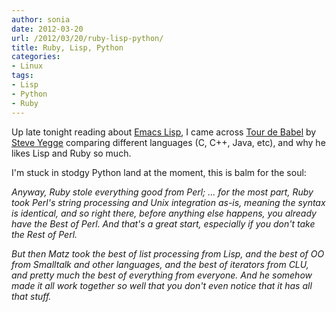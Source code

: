 ```yaml
---
author: sonia
date: 2012-03-20
url: /2012/03/20/ruby-lisp-python/
title: Ruby, Lisp, Python
categories:
- Linux
tags:
- Lisp
- Python
- Ruby
---
```


Up late tonight reading about [Emacs Lisp](http://www.emacswiki.org/emacs/EmacsLisp), I came across [Tour de Babel](https://sites.google.com/site/steveyegge2/tour-de-babel) by [Steve Yegge](http://en.wikipedia.org/wiki/Steve_Yegge) comparing different languages (C, C++, Java, etc), and why he likes Lisp and Ruby so much. 

<!--more-->

I'm stuck in stodgy Python land at the moment, this is balm for the soul:


_Anyway, Ruby stole everything good from Perl; ... for the most part, Ruby took Perl's string processing and Unix integration as-is, meaning the syntax is identical, and so right there, before anything else happens, you already have the Best of Perl. And that's a great start, especially if you don't take the Rest of Perl._




_But then Matz took the best of list processing from Lisp, and the best of OO from Smalltalk and other languages, and the best of iterators from CLU, and pretty much the best of everything from everyone. And he somehow made it all work together so well that you don't even notice that it has all that stuff._
